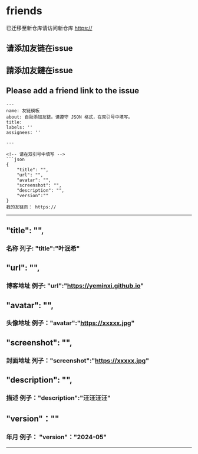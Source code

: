# friends
已迁移至新仓库请访问新仓库 [https://](https://github.com/ymxblog/friends)
## 请添加友链在issue
## 請添加友鏈在issue
## Please add a friend link to the issue

```
---
name: 友链模板
about: 自助添加友链。请遵守 JSON 格式，在双引号中填写。
title:
labels: ''
assignees: ''

---

<!-- 请在双引号中填写 -->
```json
{
    "title": "",
    "url": "",
    "avatar": "",
    "screenshot": "",
    "description": "",
    "version":""
}
我的友链页： https://

```
----
## "title": "",
### 名称 列子: "title":"叶泯希"
## "url": "",
### 博客地址 例子: "url":"https://yeminxi.github.io"
## "avatar": "",
### 头像地址 例子："avatar":"https://xxxxx.jpg"
## "screenshot": "",
### 封面地址 列子："screenshot":"https://xxxxx.jpg"
## "description": "",
### 描述 例子："description":"汪汪汪汪"
## "version"：""
### 年月 例子： "version"："2024-05"
----
